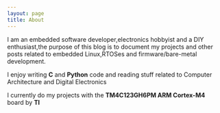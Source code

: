 ```yaml
---
layout: page
title: About
---
```




I am an embedded software developer,electronics hobbyist and a DIY enthusiast,the purpose of this blog is to document my projects and other posts related to embedded Linux,RTOSes and  firmware/bare-metal development.

I enjoy writing <b>C</b> and <b>Python</b> code and reading stuff related to Computer Architecture and Digital Electronics

I currently do my projects with the <b>TM4C123GH6PM ARM Cortex-M4</b> board by <b>TI</b>
